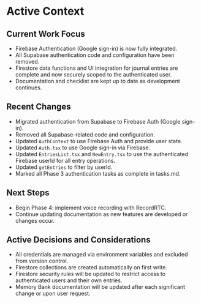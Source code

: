 # Active Context

## Current Work Focus

- Firebase Authentication (Google sign-in) is now fully integrated.
- All Supabase authentication code and configuration have been removed.
- Firestore data functions and UI integration for journal entries are complete and now securely scoped to the authenticated user.
- Documentation and checklist are kept up to date as development continues.

## Recent Changes

- Migrated authentication from Supabase to Firebase Auth (Google sign-in).
- Removed all Supabase-related code and configuration.
- Updated `AuthContext` to use Firebase Auth and provide user state.
- Updated `Auth.tsx` to use Google sign-in via Firebase.
- Updated `EntriesList.tsx` and `NewEntry.tsx` to use the authenticated Firebase userId for all entry operations.
- Updated `getEntries` to filter by userId.
- Marked all Phase 3 authentication tasks as complete in tasks.md.

## Next Steps

- Begin Phase 4: implement voice recording with RecordRTC.
- Continue updating documentation as new features are developed or changes occur.

## Active Decisions and Considerations

- All credentials are managed via environment variables and excluded from version control.
- Firestore collections are created automatically on first write.
- Firestore security rules will be updated to restrict access to authenticated users and their own entries.
- Memory Bank documentation will be updated after each significant change or upon user request.
